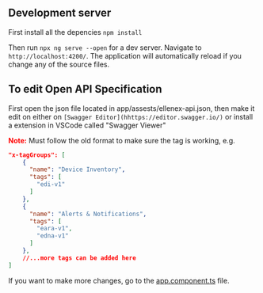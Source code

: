 ## Development server

First install all the depencies `npm install`

Then run `npx ng serve --open` for a dev server. Navigate to `http://localhost:4200/`. The application will automatically reload if you change any of the source files.

## To edit Open API Specification

First open the json file located in app/assests/ellenex-api.json, then make it edit on either on `[Swagger Editor](hhttps://editor.swagger.io/)` or install a extension in VSCode called "Swagger Viewer"

**<span style="color: red;">Note:</span>** Must follow the old format to make sure the tag is working, e.g.

```json
"x-tagGroups": [
    {
      "name": "Device Inventory",
      "tags": [
        "edi-v1"
      ]
    },
    {
      "name": "Alerts & Notifications",
      "tags": [
        "eara-v1",
        "edna-v1"
      ]
    },
    //...more tags can be added here
]
```

If you want to make more changes, go to the [app.component.ts](./src/app/app.component.ts) file.
